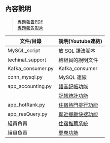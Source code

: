 ## 內容說明
>[專題報告PDF](https://drive.google.com/file/d/1s_heUSvBOCOATOk1jhYgx9wZ4gPZGVPd/view?usp=sharing)\
>[專題報告影片](https://www.youtube.com/watch?v=HGbugynby4s)

|文件/目錄|說明(Youtube連結)|
| ---- | ---- |
|MySQL_script|放 SQL 語法腳本|
|techinal_support|給組員的說明文件|
|Kafka_consumer.py|Kafka_consumer|
|conn_mysql.py|MySQL 連線|
|app_accounting.py|[語音記帳功能](https://www.youtube.com/watch?v=KNepJwn5KK0)|
| |[記帳統計功能](https://www.youtube.com/watch?v=ARPDH0jUKFw)|
|app_hotRank.py|[住宿熱門排行功能](https://www.youtube.com/watch?v=M-a1tQIsDGE)|
|app_resQuery.py|[鄰近餐廳快搜功能](https://www.youtube.com/watch?v=ZdN4PaPC6II)|
|組員負責|[住宿推薦系統](https://www.youtube.com/watch?v=HGbugynby4s#t=34m31s)|
|組員負責|[問卷功能](https://www.youtube.com/watch?v=HGbugynby4s#t=30m00s)|
